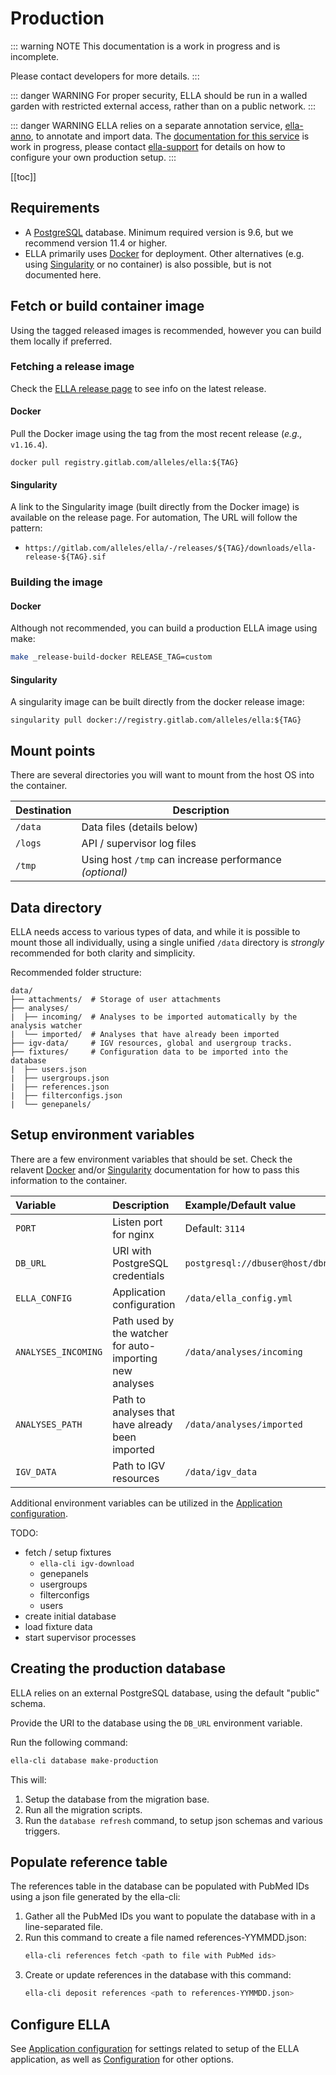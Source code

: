 # Production

::: warning NOTE
This documentation is a work in progress and is incomplete.

Please contact developers for more details.
:::

::: danger WARNING
For proper security, ELLA should be run in a walled garden with restricted external access, rather than on a public network.
:::

::: danger WARNING
ELLA relies on a separate annotation service, [ella-anno](https://gitlab.com/alleles/ella-anno), to annotate and import data. The [documentation for this service](http://allel.es/anno-docs) is work in progress, please contact [ella-support](ma&#105;lt&#111;&#58;&#101;%6&#67;la&#37;2&#68;s&#117;pport&#64;m&#101;&#100;i&#115;&#105;&#110;&#46;%75i%&#54;F&#46;n%&#54;F) for details on how to configure your own production setup.
:::

[[toc]]

## Requirements

- A [PostgreSQL](https://www.postgresql.org/) database. Minimum required version is 9.6, but we recommend version 11.4 or higher.
- ELLA primarily uses [Docker](https://www.docker.com/) for deployment. Other alternatives (e.g. using [Singularity](https://sylabs.io/) or no container) is also possible, but is not documented here.


## Fetch or build container image

Using the tagged released images is recommended, however you can build them locally if preferred.

### Fetching a release image

Check the [ELLA release page](https://gitlab.com/alleles/ella/-/releases) to see info on the latest release.

#### Docker

Pull the Docker image using the tag from the most recent release (_e.g.,_ `v1.16.4`).

```shell
docker pull registry.gitlab.com/alleles/ella:${TAG}
```

#### Singularity

A link to the Singularity image (built directly from the Docker image) is available on the release page. For automation,
The URL will follow the pattern:

- `https://gitlab.com/alleles/ella/-/releases/${TAG}/downloads/ella-release-${TAG}.sif`


### Building the image

#### Docker

Although not recommended, you can build a production ELLA image using make:

``` bash
make _release-build-docker RELEASE_TAG=custom
```

#### Singularity

A singularity image can be built directly from the docker release image:

```shell
singularity pull docker://registry.gitlab.com/alleles/ella:${TAG}
```

## Mount points

There are several directories you will want to mount from the host OS into the container.

| Destination | Description                                             |
| ----------- | ------------------------------------------------------- |
| `/data`     | Data files (details below)                              |
| `/logs`     | API / supervisor log files                              |
| `/tmp`      | Using host `/tmp` can increase performance _(optional)_ |


## Data directory

ELLA needs access to various types of data, and while it is possible to mount those all individually,
using a single unified `/data` directory is _strongly_ recommended for both clarity and simplicity.

Recommended folder structure:

```
data/
├── attachments/  # Storage of user attachments
├── analyses/
|  ├── incoming/  # Analyses to be imported automatically by the analysis watcher
|  └── imported/  # Analyses that have already been imported
├── igv-data/     # IGV resources, global and usergroup tracks.
├── fixtures/     # Configuration data to be imported into the database
|  ├── users.json
|  ├── usergroups.json
|  ├── references.json
|  ├── filterconfigs.json
|  └── genepanels/
```

## Setup environment variables

There are a few environment variables that should be set. Check the relavent [Docker](https://docs.docker.com/engine/reference/commandline/run/#set-environment-variables--e---env---env-file)
and/or [Singularity](https://docs.sylabs.io/guides/3.10/user-guide/environment_and_metadata.html#environment-from-the-host)
documentation for how to pass this information to the container.

| Variable            | Description                                              | Example/Default value             |
| :------------------ | :------------------------------------------------------- | :-------------------------------- |
| `PORT`              | Listen port for nginx                                    | Default: `3114`                   |
| `DB_URL`            | URI with PostgreSQL credentials                          | `postgresql://dbuser@host/dbname` |
| `ELLA_CONFIG`       | Application configuration                                | `/data/ella_config.yml`           |
| `ANALYSES_INCOMING` | Path used by the watcher for auto-importing new analyses | `/data/analyses/incoming`         |
| `ANALYSES_PATH`     | Path to analyses that have already been imported         | `/data/analyses/imported`         |
| `IGV_DATA`          | Path to IGV resources                                    | `/data/igv_data`                  |

Additional environment variables can be utilized in the [Application configuration](/technical/application.md).


<!--

This is useful information, but this is not a good place for it.

---

The default entrypoint is `ops/prod/entrypoint.sh`, which will in turn start Supervisor to manage the different processes.

### Behind the scenes

Internally, the `supervisord` will spin up several services:

  - nginx - acting as reverse proxy and serving static files
  - gunicorn - launching several API workers
  - analyses-watcher - handles watching for and importing new analyses
  - polling - watches for and handles new import jobs
 -->

TODO:

- fetch / setup fixtures
  - `ella-cli igv-download`
  - genepanels
  - usergroups
  - filterconfigs
  - users
- create initial database
- load fixture data
- start supervisor processes

## Creating the production database

ELLA relies on an external PostgreSQL database, using the default "public" schema.

Provide the URI to the database using the `DB_URL` environment variable.

Run the following command:

``` bash
ella-cli database make-production
```

This will:
1. Setup the database from the migration base.
2. Run all the migration scripts.
3. Run the `database refresh` command, to setup json schemas and various triggers.


## Populate reference table

The references table in the database can be populated with PubMed IDs using a json file generated by the ella-cli:

1. Gather all the PubMed IDs you want to populate the database with in a line-separated file.
2. Run this command to create a file named references-YYMMDD.json:<br>
    ``` bash
    ella-cli references fetch <path to file with PubMed ids>
    ```
3. Create or update references in the database with this command:<br>
    ``` bash
    ella-cli deposit references <path to references-YYMMDD.json>
    ```

## Configure ELLA

See [Application configuration](/technical/application.md) for settings related to setup of the ELLA application, as well as [Configuration](/technical/configuration.md) for other options.